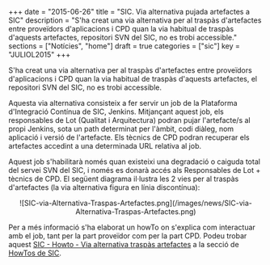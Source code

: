 +++
date        = "2015-06-26"
title       = "SIC. Via alternativa pujada artefactes a SIC"
description = "S'ha creat una via alternativa per al traspàs d'artefactes entre proveïdors d'aplicacions i CPD quan la via habitual de traspàs d'aquests artefactes, repositori SVN del SIC, no es trobi accessible."
sections    = ["Notícies", "home"]
draft		= true
categories  = ["sic"]
key 		= "JULIOL2015"
+++

S'ha creat una via alternativa per al traspàs d'artefactes entre proveïdors d'aplicacions i CPD quan la via habitual de traspàs d'aquests artefactes, el repositori SVN del SIC, no es trobi accessible.

Aquesta via alternativa consisteix a fer servir un job de la Plataforma d'Integració Contínua de SIC, Jenkins. Mitjançant aquest job, els responsables de Lot (Qualitat i Arquitectura) podran pujar l'artefacte/s al propi Jenkins, sota un path determinat per l'àmbit, codi diàleg, nom aplicació i versió de l'artefacte. Els tècnics de CPD podran recuperar els artefactes accedint a una determinada URL relativa al job.

Aquest job s'habilitarà només quan existeixi una degradació o caiguda total del servei SVN del SIC, i només es donarà accés als Responsables de Lot + tècnics de CPD.
El següent diagrama il·lustra les 2 vies per al traspàs d'artefactes (la via alternativa figura en línia discontínua):

<CENTER>![SIC-via-Alternativa-Traspas-Artefactes.png](/images/news/SIC-via-Alternativa-Traspas-Artefactes.png)</center>

Per a més informació s'ha elaborat un howTo on s'explica com interactuar amb el job, tant per la part proveïdor com per la part CPD. Podeu trobar aquest [SIC - Howto - Via alternativa traspàs artefactes](/related/sic/howto/SIC%20-%20Howto%20-%20Via%20alternativa%20traspas%20artefactes%20v1.0.pdf) a la secció de [HowTos de SIC](/sic-documentacio/how-tos/).
